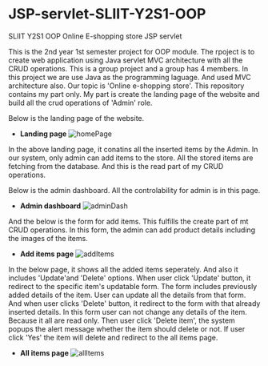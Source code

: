 # JSP-servlet-SLIIT-Y2S1-OOP
SLIIT Y2S1 OOP Online E-shopping store JSP servlet

This is the 2nd year 1st semester project for OOP module. The rpoject is to create web application using Java servlet MVC architecture with all the CRUD operations. This is a group project and a group has 4 members. In this project we are use Java as the programming laguage. And used MVC architecture also. Our topic is 'Online e-shopping store'. This repository contains my part only. My part is create the landing page of the website and build all the crud operations of 'Admin' role.

Below is the landing page of the website.

- **Landing page**
![homePage](https://github.com/hhimansha/JSP-servlet-SLIIT-Y2S1-OOP/assets/143889589/7daf60be-31b1-4f48-bfb0-47592648645f)

In the above landing page, it conatins all the inserted items by the Admin. In our system, only admin can add items to the store. All the stored items are fetching from the database. And this is the read part of my CRUD operations.

Below is the admin dashboard. All the controlability for admin is in this page. 

- **Admin dashboard**
![adminDash](https://github.com/hhimansha/JSP-servlet-SLIIT-Y2S1-OOP/assets/143889589/d0776fe2-7844-46a6-85cc-6ee7589851f1)

And the below is the form for add items. This fulfills the create part of mt CRUD operations. In this form, the admin can add product details including the images of the items.


- **Add items page**
![addItems](https://github.com/hhimansha/JSP-servlet-SLIIT-Y2S1-OOP/assets/143889589/4d7a32e1-89ae-4851-811d-6863f4e64919)

In the below page, it shows all the added items seperately. And also it includes 'Update'and 'Delete' options. When user click 'Update' button, it redirect to the specific item's updatable form. The form includes previously added details of the item. User can update all the details from that form. And when user clicks 'Delete' button, it redirect to the form with that already inserted details. In this form user can not change any details of the item. Because it all are read only. Then user click 'Delete item', the system popups the alert message whether the item should delete or not. If user click 'Yes' the item will delete and redirect to the all items page.

- **All items page**
![allItems](https://github.com/hhimansha/JSP-servlet-SLIIT-Y2S1-OOP/assets/143889589/7590dfe2-dc39-485b-903c-b2b7b0b4825a)
